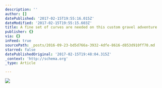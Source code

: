 ```yaml
---
description: ''
author: []
datePublished: '2017-02-15T19:55:16.015Z'
dateModified: '2017-02-15T19:55:15.603Z'
title: A fine set of curves are needed on this custom gravel adventure frame
publisher: {}
via: {}
inFeed: true
sourcePath: _posts/2016-09-23-bd5d766a-3932-4dfe-8616-d853d910ff70.md
starred: false
datePublishedOriginal: '2017-02-15T19:48:04.315Z'
_context: 'http://schema.org'
_type: Article

---
```

![](https://the-grid-user-content.s3-us-west-2.amazonaws.com/fcd86a5a-0662-4d43-b86c-a4a777859011.jpg)